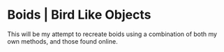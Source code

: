 # Boids | Bird Like Objects
 This will be my attempt to recreate boids using a combination of both my own methods, and those found online.
